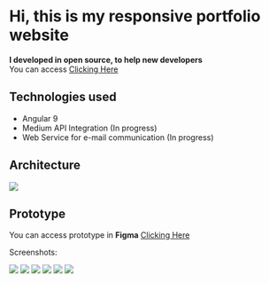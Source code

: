# Hi, this is my responsive portfolio website
<b> I developed in open source, to help new developers</b>
<br>
You can access [Clicking Here](https://luccasdev.github.io)

## Technologies used 
- Angular 9
- Medium API Integration (In progress)
- Web Service for e-mail communication (In progress)

## Architecture
<img src="https://i.imgur.com/WqpeWRD.png"/>

## Prototype
You can access prototype in <b>Figma</b> [Clicking Here](https://www.figma.com/proto/PNu110A4QRZdh4E2LZ9z1q/Portfolio-LuccasDev?node-id=35%3A171&scaling=scale-down-width)

Screenshots:

<img src="https://i.imgur.com/uWykDFq.png"/>

<img src="https://i.imgur.com/kI1lLI1.png"/>

<img src="https://i.imgur.com/O8U7vCg.png"/>

<img src="https://i.imgur.com/IMpZEAl.png"/>

<img src="https://i.imgur.com/AkWPjfE.png"/>

<img src="https://i.imgur.com/17zgcHJ.png"/>

